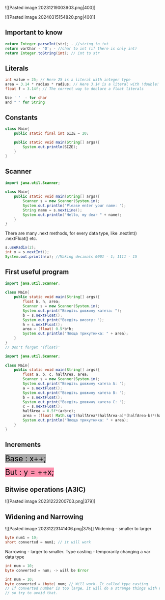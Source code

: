 ![[Pasted image 20231219003903.png|400]]

![[Pasted image 20240315154820.png|400]]
## Important to know

```Java
return Integer.parseInt(str); - //string to int
return varChar - 'O'; - //char to int (if there is only int)
return Integer.toString(int); // int to str
```
## Literals
```Java
int value = 25; // Here 25 is a literal with integer type
area = 3.14 * radius * radius; // Here 3.14 is a literal with !double! type
float f = 3.14f; // The correct way to declare a float literals 
```

```Java
Use ' '  - for char
and " " for String
```
## Constants
```Java
class Main{
    public static final int SIZE = 20;

    public static void main(String[] args){
        System.out.println(SIZE);
    }
}
```
## Scanner

```Java
import java.util.Scanner;  
  
class Main{  
    public static void main(String[] args){  
        Scanner s = new Scanner(System.in);  
        System.out.println("Please enter your name: ");  
        String name = s.nextLine();  
        System.out.println("Hello, my dear " + name);  
    }  
}
```
There are many .next methods, for every data type, like .nextInt() .nextFloat() etc.


```Java
s.useRadix(2);  
int x = s.nextInt();  
System.out.println(x); //Making decimals 0001 - 1; 1111 - 15
```

## First useful program

```Java
import java.util.Scanner;  
  
class Main{  
    public static void main(String[] args){  
        float b, h, area;  
        Scanner s = new Scanner(System.in);  
        System.out.print("Введіть довжину катета: ");  
        b = s.nextFloat();  
        System.out.print("Введіть висоту: ");  
        h = s.nextFloat();  
        area = (float) 0.5*b*h;  
        System.out.println("Площа трикутника: " + area);  
    }  
}
// Don't forget '(float)'
```
```Java
import java.util.Scanner;  
  
class Main{  
    public static void main(String[] args){  
        float a, b, c, halfArea, area;  
        Scanner s = new Scanner(System.in);  
        System.out.print("Введіть довжину катета A: ");  
        a = s.nextFloat();  
        System.out.print("Введіть довжину катета B: ");  
        b = s.nextFloat();  
        System.out.print("Введіть довжину катета C: ");  
        c = s.nextFloat();  
        halfArea = 0.5f*(a+b+c);  
        area = (float) Math.sqrt(halfArea*(halfArea-a)*(halfArea-b)*(halfArea-c));  
        System.out.println("Площа трикутника: " + area);  
    }  
}
```

## Increments

<mark style="background: #AAA;font-size:25;">Base : x++; </mark> 

<mark style="background: #FF5582A6;font-size:25;">But :  y = ++x;</mark> 

## Bitwise operations (АЗІС)
![[Pasted image 20231222200703.png|379]]
## Widening and Narrowing

![[Pasted image 20231223141406.png|375]]
Widening - smaller to larger 

```Java
byte num1 = 10;
short converted = num1; // it will work
```

Narrowing - larger to smaller. Type casting - temporarily changing a var data type

```Java
int num = 10;
byte converted = num; -> will be Error

int num = 10;
byte converted = (byte) num; // Will work. It called type casting 
// If converted number is too large, it will do a strange things with number,
// so try to avoid that.
```
